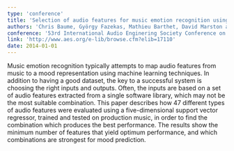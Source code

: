 ```yaml
---
type: 'conference'
title: 'Selection of audio features for music emotion recognition using production music'
authors: 'Chris Baume, György Fazekas, Mathieu Barthet, David Marston and Mark Sandler'
conference: '53rd International Audio Enginering Society Conference on Semantic Audio'
link: 'http://www.aes.org/e-lib/browse.cfm?elib=17110'
date: 2014-01-01
---
```

Music emotion recognition typically attempts to map audio features from music to a mood representation using machine
learning techniques. In addition to having a good dataset, the key to a successful system is choosing the right inputs
and outputs. Often, the inputs are based on a set of audio features extracted from a single software library, which may
not be the most suitable combination. This paper describes how 47 different types of audio features were evaluated
using a five-dimensional support vector regressor, trained and tested on production music, in order to find the
combination which produces the best performance. The results show the minimum number of features that yield optimum
performance, and which combinations are strongest for mood prediction.
